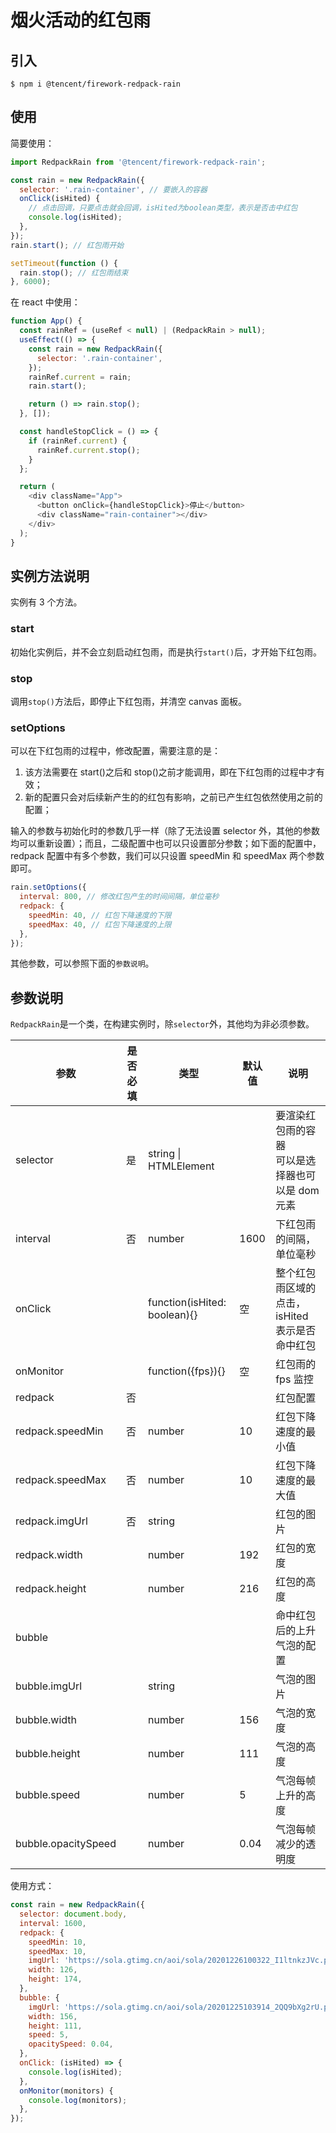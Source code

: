 # 烟火活动的红包雨

## 引入

```shell
$ npm i @tencent/firework-redpack-rain
```

## 使用

简要使用：

```javascript
import RedpackRain from '@tencent/firework-redpack-rain';

const rain = new RedpackRain({
  selector: '.rain-container', // 要嵌入的容器
  onClick(isHited) {
    // 点击回调，只要点击就会回调，isHited为boolean类型，表示是否击中红包
    console.log(isHited);
  },
});
rain.start(); // 红包雨开始

setTimeout(function () {
  rain.stop(); // 红包雨结束
}, 6000);
```

在 react 中使用：

```javascript
function App() {
  const rainRef = (useRef < null) | (RedpackRain > null);
  useEffect(() => {
    const rain = new RedpackRain({
      selector: '.rain-container',
    });
    rainRef.current = rain;
    rain.start();

    return () => rain.stop();
  }, []);

  const handleStopClick = () => {
    if (rainRef.current) {
      rainRef.current.stop();
    }
  };

  return (
    <div className="App">
      <button onClick={handleStopClick}>停止</button>
      <div className="rain-container"></div>
    </div>
  );
}
```

## 实例方法说明

实例有 3 个方法。

### start

初始化实例后，并不会立刻启动红包雨，而是执行`start()`后，才开始下红包雨。

### stop

调用`stop()`方法后，即停止下红包雨，并清空 canvas 面板。

### setOptions

可以在下红包雨的过程中，修改配置，需要注意的是：

1. 该方法需要在 start()之后和 stop()之前才能调用，即在下红包雨的过程中才有效；
2. 新的配置只会对后续新产生的的红包有影响，之前已产生红包依然使用之前的配置；

输入的参数与初始化时的参数几乎一样（除了无法设置 selector 外，其他的参数均可以重新设置）；而且，二级配置中也可以只设置部分参数；如下面的配置中，redpack 配置中有多个参数，我们可以只设置 speedMin 和 speedMax 两个参数即可。

```javascript
rain.setOptions({
  interval: 800, // 修改红包产生的时间间隔，单位毫秒
  redpack: {
    speedMin: 40, // 红包下降速度的下限
    speedMax: 40, // 红包下降速度的上限
  },
});
```

其他参数，可以参照下面的`参数说明`。

## 参数说明

`RedpackRain`是一个类，在构建实例时，除`selector`外，其他均为非必须参数。

| 参数                | 是否必填 | 类型                         | 默认值 | 说明                                                 |
| ------------------- | -------- | ---------------------------- | ------ | ---------------------------------------------------- |
| selector            | 是       | string \| HTMLElement        |        | 要渲染红包雨的容器<br/>可以是选择器也可以是 dom 元素 |
| interval            | 否       | number                       | 1600   | 下红包雨的间隔，单位毫秒                             |
| onClick             |          | function(isHited: boolean){} | 空     | 整个红包雨区域的点击，isHited 表示是否命中红包       |
| onMonitor           |          | function({fps}){}            | 空     | 红包雨的 fps 监控                                    |
| redpack             | 否       |                              |        | 红包配置                                             |
| redpack.speedMin    | 否       | number                       | 10     | 红包下降速度的最小值                                 |
| redpack.speedMax    | 否       | number                       | 10     | 红包下降速度的最大值                                 |
| redpack.imgUrl      | 否       | string                       |        | 红包的图片                                           |
| redpack.width       |          | number                       | 192    | 红包的宽度                                           |
| redpack.height      |          | number                       | 216    | 红包的高度                                           |
| bubble              |          |                              |        | 命中红包后的上升气泡的配置                           |
| bubble.imgUrl       |          | string                       |        | 气泡的图片                                           |
| bubble.width        |          | number                       | 156    | 气泡的宽度                                           |
| bubble.height       |          | number                       | 111    | 气泡的高度                                           |
| bubble.speed        |          | number                       | 5      | 气泡每帧上升的高度                                   |
| bubble.opacitySpeed |          | number                       | 0.04   | 气泡每帧减少的透明度                                 |

使用方式：

```javascript
const rain = new RedpackRain({
  selector: document.body,
  interval: 1600,
  redpack: {
    speedMin: 10,
    speedMax: 10,
    imgUrl: 'https://sola.gtimg.cn/aoi/sola/20201226100322_I1ltnkzJVc.png',
    width: 126,
    height: 174,
  },
  bubble: {
    imgUrl: 'https://sola.gtimg.cn/aoi/sola/20201225103914_2QQ9bXg2rU.png',
    width: 156,
    height: 111,
    speed: 5,
    opacitySpeed: 0.04,
  },
  onClick: (isHited) => {
    console.log(isHited);
  },
  onMonitor(monitors) {
    console.log(monitors);
  },
});
```
